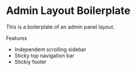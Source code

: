# Admin Layout Boilerplate

This is a boilerplate of an admin panel layout.

Features

-   Independent scrolling sidebar
-   Sticky top navigation bar
-   Stickiy footer
